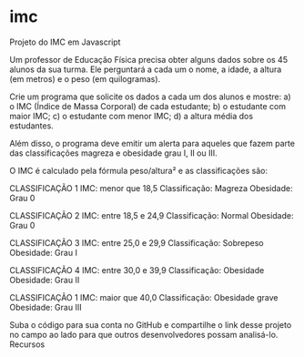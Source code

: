 # imc
Projeto do IMC em Javascript

Um professor de Educação Física precisa obter alguns dados sobre os 45 alunos da sua turma. Ele perguntará a cada um o nome, a idade, a altura (em metros) e o peso (em quilogramas).

Crie um programa que solicite os dados a cada um dos alunos e mostre:
a) o IMC (Índice de Massa Corporal) de cada estudante;
b) o estudante com maior IMC;
c) o estudante com menor IMC;
d) a altura média dos estudantes.

Além disso, o programa deve emitir um alerta para aqueles que fazem parte das classificações magreza e obesidade grau I, II ou III.

O IMC é calculado pela fórmula peso/altura² e as classificações são:

CLASSIFICAÇÃO 1
IMC: menor que 18,5
Classificação: Magreza
Obesidade: Grau 0

CLASSIFICAÇÃO 2
IMC: entre 18,5 e 24,9
Classificação: Normal
Obesidade: Grau 0

CLASSIFICAÇÃO 3
IMC: entre 25,0 e 29,9
Classificação: Sobrepeso
Obesidade: Grau I

CLASSIFICAÇÃO 4
IMC: entre 30,0 e 39,9
Classificação: Obesidade
Obesidade: Grau II

CLASSIFICAÇÃO 1
IMC: maior que 40,0
Classificação: Obesidade grave
Obesidade: Grau III

Suba o código para sua conta no GitHub e compartilhe o link desse projeto no campo ao lado para que outros desenvolvedores possam analisá-lo.
Recursos
